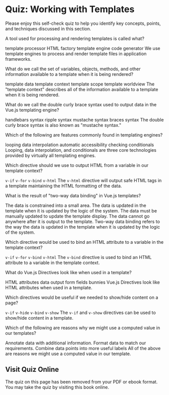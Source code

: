 # Quiz: Working with Templates

Please enjoy this self-check quiz to help you identify key concepts, points, and techniques discussed in this section.

<quiz name="">
    <question>
        <p>A tool used for processing and rendering templates is called what?</p>
        <answer>template processor</answer>
        <answer>HTML factory</answer>
        <answer correct>template engine</answer>
        <answer>code generator</answer>
        <explanation>We use template engines to process and render template files in application frameworks.</explanation>
    </question>
    <question>
        <p>What do we call the set of variables, objects, methods, and other information available to a template when it is being rendered?</p>
        <answer>template data</answer>
        <answer correct>template context</answer>
        <answer>template scope</answer>
        <answer>template worldview</answer>
        <explanation>The "template context" describes all of the information available to a template when it is being rendered.</explanation>
    </question>
    <question>
        <p>What do we call the double curly brace syntax used to output data in the Vue.js templating engine?</p>
        <answer>handlebars syntax</answer>
        <answer>ripple syntax</answer>
        <answer correct>mustache syntax</answer>
        <answer>braces syntax</answer>
        <explanation>The double curly brace syntax is also known as "mustache syntax."</explanation>
    </question>
    <question multiple>
        <p>Which of the following are features commonly found in templating engines?</p>
        <answer correct>looping</answer>
        <answer correct>data interpolation</answer>
        <answer>automatic accessibility checking</answer>
        <answer correct>conditionals</answer>
        <explanation>Looping, data interpolation, and conditionals are three core technologies provided by virtually all templating engines.</explanation>
    </question>
    <question>
        <p>Which directive should we use to output HTML from a variable in our template context?</p>
        <answer><code>v-if</code></answer>
        <answer><code>v-for</code></answer>
        <answer><code>v-bind</code></answer>
        <answer correct><code>v-html</code></answer>
        <explanation>The <code>v-html</code> directive will output safe HTML tags in a template maintaining the HTML formatting of the data.</explanation>
    </question>
    <question>
        <p>What is the result of "two-way data binding" in Vue.js templates?</p>
        <answer>The data is constrained into a small area.</answer>
        <answer correct>The data is updated in the template when it is updated by the logic of the system.</answer>
        <answer>The data must be manually updated to update the template display.</answer>
        <answer>The data cannot go anywhere after it is output to the template.</answer>
        <explanation>Two-way data binding refers to the way the data is updated in the template when it is updated by the logic of the system.</explanation>
    </question>
    <question>
        <p>Which directive would be used to bind an HTML attribute to a variable in the template context?</p>
        <answer><code>v-if</code></answer>
        <answer><code>v-for</code></answer>
        <answer correct><code>v-bind</code></answer>
        <answer><code>v-html</code></answer>
        <explanation>The <code>v-bind</code> directive is used to bind an HTML attribute to a variable in the template context.</explanation>
    </question>
    <question>
        <p>What do Vue.js Directives look like when used in a template?</p>
        <answer correct>HTML attributes</answer>
        <answer>data output</answer>
        <answer>form fields</answer>
        <answer>bunnies</answer>
        <explanation>Vue.js Directives look like HTML attributes when used in a template.</explanation>
    </question>
    <question multiple>
        <p>Which directives would be useful if we needed to show/hide content on a page?</p>
        <answer correct><code>v-if</code></answer>
        <answer><code>v-hide</code></answer>
        <answer><code>v-bind</code></answer>
        <answer correct><code>v-show</code></answer>
        <explanation>The <code>v-if</code> and <code>v-show</code> directives can be used to show/hide content in a template.</explanation>
    </question>
    <question multiple>
        <p>Which of the following are reasons why we might use a computed value in our templates?</p>
        <answer correct>Annotate data with additional information.</answer>
        <answer correct>Format data to match our requirements.</answer>
        <answer correct>Combine data points into more useful labels</answer>
        <explanation>All of the above are reasons we might use a computed value in our template.</explanation>
    </question>   
</quiz>

<div class="no-quiz">
     <h2>Visit Quiz Online</h2>
     <p> 
         The quiz on this page has been removed from your PDF 
         or ebook format. You may take the quiz by visiting
         this book online.
     </p>
</div>
